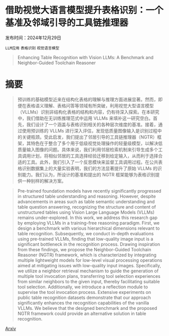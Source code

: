 # 借助视觉大语言模型提升表格识别：一个基准及邻域引导的工具链推理器

发布时间：2024年12月29日

`LLM应用` `表格识别` `视觉语言模型`

> Enhancing Table Recognition with Vision LLMs: A Benchmark and Neighbor-Guided Toolchain Reasoner

# 摘要

> 预训练的基础模型近来在结构化表格的理解与推理方面进展显著。然而，即便在表格语义理解、表格问答等领域有所突破，利用视觉大型语言模型（VLLMs）识别非结构化表格的结构和内容，仍有待深入探索。在本研究中，我们借助在无训练推理范式中运用 VLLMs 来填补这一研究空白。首先，我们设计了一个涵盖与表格识别相关的各种层次维度的基准。接着，通过使用预训练的 VLLMs 进行深入评估，发现低质量图像输入是识别过程中的关键瓶颈。受此启发，我们提出了邻居引导的工具链推理器（NGTR）框架，其特色在于整合了多个用于低级视觉处理操作的轻量级模型，以解决低质量输入图像的问题。具体来说，我们利用邻居检索机制来引导生成多个工具调用计划，将相似邻居的工具选择经验迁移到给定输入，从而利于选择合适的工具。此外，我们引入了一个反思模块来监督工具调用过程。在公共表格识别数据集上的大量实验表明，我们的方法显著提升了原始 VLLMs 的识别能力。我们认为，所设计的基准和提出的 NGTR 框架能够为表格识别提供一种别样的解决方案。

> Pre-trained foundation models have recently significantly progressed in structured table understanding and reasoning. However, despite advancements in areas such as table semantic understanding and table question answering, recognizing the structure and content of unstructured tables using Vision Large Language Models (VLLMs) remains under-explored. In this work, we address this research gap by employing VLLMs in a training-free reasoning paradigm. First, we design a benchmark with various hierarchical dimensions relevant to table recognition. Subsequently, we conduct in-depth evaluations using pre-trained VLLMs, finding that low-quality image input is a significant bottleneck in the recognition process. Drawing inspiration from these findings, we propose the Neighbor-Guided Toolchain Reasoner (NGTR) framework, which is characterized by integrating multiple lightweight models for low-level visual processing operations aimed at mitigating issues with low-quality input images. Specifically, we utilize a neighbor retrieval mechanism to guide the generation of multiple tool invocation plans, transferring tool selection experiences from similar neighbors to the given input, thereby facilitating suitable tool selection. Additionally, we introduce a reflection module to supervise the tool invocation process. Extensive experiments on public table recognition datasets demonstrate that our approach significantly enhances the recognition capabilities of the vanilla VLLMs. We believe that the designed benchmark and the proposed NGTR framework could provide an alternative solution in table recognition.

[Arxiv](https://arxiv.org/abs/2412.20662)